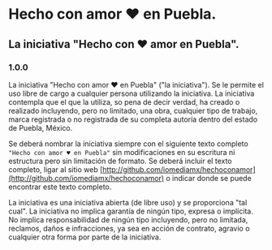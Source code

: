 # Hecho con amor ♥ en Puebla.
## La iniciativa "Hecho con ♥ amor en Puebla".
### 1.0.0

La iniciativa "Hecho con amor ♥ en Puebla" ("la iniciativa"). Se le permite el uso libre de cargo a cualquier persona utilizando la iniciativa. La iniciativa  contempla que el que la utiliza, so pena de decir verdad, ha creado o realizado incluyendo, pero no limitado, una obra, cualquier tipo de trabajo, marca registrada o no registrada de su completa autoría dentro del estado de Puebla, México.

Se deberá nombrar la iniciativa siempre con el siguiente texto completo `"Hecho con amor ♥ en Puebla"` sin modificaciones en su escritura ni estructura pero sin limitación de formato. Se deberá incluir el texto completo, ligar al sitio web [http://github.com/iomediamx/hechoconamor](http://github.com/iomediamx/hechoconamor) o indicar donde se puede encontrar este texto completo.

La iniciativa es una iniciativa abierta (de libre uso) y se proporciona "tal cual". La iniciativa no implica garantía de ningún tipo, expresa o implícita. No implica responsabilidad de ningún tipo incluyendo, pero no limitada, reclamos, daños e infracciones, ya sea en acción de contrato, agravio o cualquier otra forma por parte de la iniciativa.
